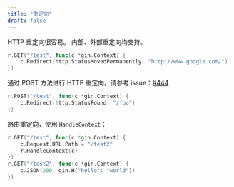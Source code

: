 ```yaml
---
title: "重定向"
draft: false
---
```


HTTP 重定向很容易。 内部、外部重定向均支持。

```go
r.GET("/test", func(c *gin.Context) {
	c.Redirect(http.StatusMovedPermanently, "http://www.google.com/")
})
```

通过 POST 方法进行 HTTP 重定向。请参考 issue：[#444](https://github.com/gin-gonic/gin/issues/444)

```go
r.POST("/test", func(c *gin.Context) {
	c.Redirect(http.StatusFound, "/foo")
})
```

路由重定向，使用 `HandleContext`：

``` go
r.GET("/test", func(c *gin.Context) {
    c.Request.URL.Path = "/test2"
    r.HandleContext(c)
})
r.GET("/test2", func(c *gin.Context) {
    c.JSON(200, gin.H{"hello": "world"})
})
```
